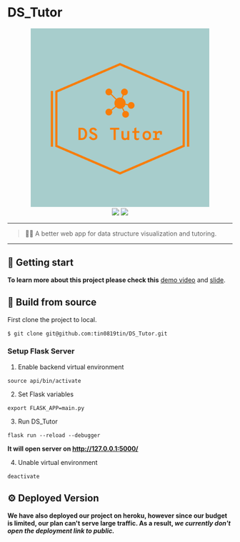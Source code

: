 # DS_Tutor
<p align="center">
<img src="./public/logo.png" width="400" />
<br>
<a target="_blank"><img href="" src="https://img.shields.io/badge/python-%3E%3D3.7.0-brightgreen.svg"></a>
<a target="_blank"><img href="" src="https://img.shields.io/badge/flask-%3E%3D2.0.1-yellowgreen.svg"></a>
</p>

***
> :ok_man: A better web app for data structure visualization and tutoring.
***

## :checkered_flag: Getting start
**To learn more about this project please check this** [demo video]() and [slide](https://drive.google.com/file/d/1jeG6qTT1gPgXMh3XyxMr-YSsxXVh7_EL/view?usp=sharing).


## :hammer: Build from source
First clone the project to local.
```shell
$ git clone git@github.com:tin0819tin/DS_Tutor.git
```

### Setup Flask Server
1. Enable backend virtual environment
```shell
source api/bin/activate 
```

2. Set Flask variables
```shell
export FLASK_APP=main.py
```

3. Run DS_Tutor
```shell
flask run --reload --debugger
```
**It will open server on http://127.0.0.1:5000/**

4. Unable virtual environment
```shell
deactivate
```

## :gear: Deployed Version
**We have also deployed our project on heroku, however since our budget is limited, our plan can't serve large traffic.
As a result, _we currently don't open the deployment link to public._**
